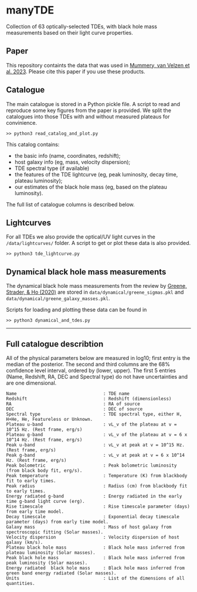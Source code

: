 # manyTDE
Collection of 63 optically-selected TDEs, with black hole mass measurements based on their light curve properties. 

## Paper
This repository containts the data that was used in [Mummery, van Velzen et al. 2023](https://ui.adsabs.harvard.edu/abs/2023arXiv230808255M/abstract). Please cite this paper if you use these products. 

## Catalogue
The main catalogue is stored in a Python pickle file. A script to read and reproduce some key figures from the paper is provided. 
We split the catalogues into those TDEs with and without measured plateaus for convinience. 

`>> python3 read_catalog_and_plot.py`

This catalog contains: 
-  the basic info (name, coordinates, redshift);
-  host galaxy info (eg, mass, velocity dispersion);
-  TDE spectral type (if available)
-  the features of the TDE lightcurve (eg, peak luminosity, decay time, plateau luminosity);
-  our estimates of the black hole mass (eg, based on the plateau luminosity).

The full list of catalogue columns is described below.  

## Lightcurves
For all TDEs we also provide the optical/UV light curves in the `/data/lightcurves/` folder. A script to get or plot these data is also provided. 

`>> python3 tde_lightcurve.py`


## Dynamical black hole mass measurements 
The dynamical black hole mass measurements from the review by [Greene, Strader, & Ho (2020)](https://ui.adsabs.harvard.edu/abs/2020ARA%26A..58..257G/abstract) are stored in `data/dynamical/greene_sigmas.pkl` and `data/dynamical/greene_galaxy_masses.pkl`. 

Scripts for loading and plotting these data can be found in

`>> python3 dynamical_and_tdes.py`

***

## Full catalogue describtion

All of the physical parameters below are measured in log10; first entry is the median of the posterior. The second and third columns are the 68% confidence level interval, ordered by (lower, upper).
The first 5 entries (Name, Redshift, RA, DEC and Spectral type) do not have uncertainties and are one dimensional. 

```
Name                                 : TDE name
Redshift                             : Redshift (dimensionless)
RA                                   : RA of source 
DEC                                  : DEC of source
Spectral type                        : TDE spectral type, either H, H+He, He, Featureless or Unknown.
Plateau u-band                       : vL_v of the plateau at v = 10^15 Hz. (Rest frame, erg/s)
Plateau g-band                       : vL_v of the plateau at v = 6 x 10^14 Hz. (Rest frame, erg/s)
Peak u-band                          : vL_v at peak at v = 10^15 Hz. (Rest frame, erg/s)
Peak g-band                          : vL_v at peak at v = 6 x 10^14 Hz. (Rest frame, erg/s)
Peak bolometric                      : Peak bolometric luminosity (from black body fit, erg/s).
Peak temperature                     : Temperature (K) from blackbody fit to early times.
Peak radius                          : Radius (cm) from blackbody fit to early times.
Energy radiated g-band               : Energy radiated in the early time g-band light curve (erg).
Rise timescale                       : Rise timescale parameter (days) from early time model.
Decay timescale                      : Exponential decay timescale parameter (days) from early time model.
Galaxy mass                          : Mass of host galaxy from spectroscopic fitting (Solar masses). 
Velocity dispersion                  : Velocity dispersion of host galaxy (km/s).
Plateau black hole mass              : Black hole mass inferred from plateau luminosity (Solar masses). 
Peak black hole mass                 : Black hole mass inferred from peak luminosity (Solar masses). 
Energy radiated  black hole mass     : Black hole mass inferred from green band energy radiated (Solar masses).
Units                                : List of the dimensions of all quantities. 
```

